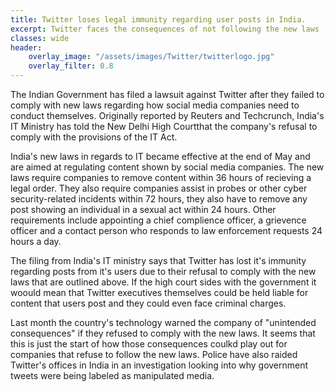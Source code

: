 ```yaml
---
title: Twitter loses legal immunity regarding user posts in India.
excerpt: Twitter faces the consequences of not following the new laws
classes: wide
header:
    overlay_image: "/assets/images/Twitter/twitterlogo.jpg"
    overlay_filter: 0.8
---
```


<script type="text/javascript">
	atOptions = {
		'key' : '46d5890314c0a9c83bdbe13e384619bf',
		'format' : 'iframe',
		'height' : 90,
		'width' : 728,
		'params' : {}
	};
	document.write('<scr' + 'ipt type="text/javascript" src="http' + (location.protocol === 'https:' ? 's' : '') + '://www.variouscreativeformats.com/46d5890314c0a9c83bdbe13e384619bf/invoke.js"></scr' + 'ipt>');
</script>

The Indian Government has filed a lawsuit against Twitter after they failed to comply with new laws regarding how social media companies need to conduct themselves. Originally reported by Reuters and Techcrunch, India's IT Ministry has told the New Delhi High Courtthat the company's refusal to comply with the provisions of the IT Act. 

India's new laws in regards to IT became effective at the end of May and are aimed at regulating content shown by social media companies. The new laws require companies to remove content within 36 hours of recieving a legal order. They also require companies assist in probes or other cyber security-related incidents within 72 hours, they also have to remove any post showing an individual in a sexual act within 24 hours. Other requirements include appointing a chief complience officer, a grievence officer and a contact person who responds to law enforcement requests 24 hours a day.

The filing from India's IT ministry says that Twitter has lost it's immunity regarding posts from it's users due to their refusal to comply with the new laws that are outlined above. If the high court sides with the government it woould mean that Twitter executives themselves could be held liable for content that users post and they could even face criminal charges.

Last month the country's technology warned the company of "unintended consequences" if they refused to comply with the new laws. It seems that this is just the start of how those consequences coulkd play out for companies that refuse to follow the new laws. Police have also raided Twitter's offices in India in an investigation looking into why government tweets were being labeled as manipulated media.
